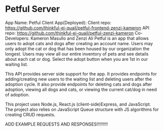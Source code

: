 # Petful Server

App Name: Petful
Client App(Deployed):
Client repo: https://github.com/thinkful-ei-quail/petful-frontend-zenzi-kameron
API repo: https://github.com/thinkful-ei-quail/petful-zenzi-kameron
Co-Developers: Kameron Masullo and Zenzi Ali
Petful is an app that allows users to adopt cats and dogs after creating an account name. Users may only adopt the cat or dog that has been housed by our organization the longest. Users may view all our entire inventory of pets and see details about each cat or dog. Select the adopt button when you are 1st in our waiting list.

This API provides server side support for the app. It provides endpoints for adding/creating new users to the waiting list and deleting users after the adoption cycle. It also provide endpoints for deleting cats and dogs after adoption, viewing all dogs and cats, or viewing the current cat/dog in need of adoption.

This project uses Node.js, React.js (client-side)Express, and JavaScript. The project also relies on JavaScript Queue structure with JS algorithms for creating CRUD requests.

ADD EXAMPLE REQUESTS AND RESPONSES!!!!!!!!!
